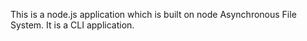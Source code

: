 This is a node.js application which is built on node Asynchronous File System. 
It is a CLI application.